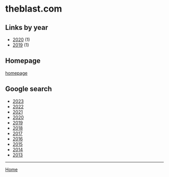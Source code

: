 # theblast.com

## Links by year

  * [2020](./theblast-com-2020.md) (1)
  * [2019](./theblast-com-2019.md) (1)

## Homepage

[homepage](https://theblast.com/)

## Google search

  * [2023](https://www.google.com/search?q=site%3Atheblast.com+prince&tbs=cdr%3A1%2Ccd_min%3A1%2F1%2F2023%2Ccd_max%3A12%2F31%2F2023)
  * [2022](https://www.google.com/search?q=site%3Atheblast.com+prince&tbs=cdr%3A1%2Ccd_min%3A1%2F1%2F2022%2Ccd_max%3A12%2F31%2F2022)
  * [2021](https://www.google.com/search?q=site%3Atheblast.com+prince&tbs=cdr%3A1%2Ccd_min%3A1%2F1%2F2021%2Ccd_max%3A12%2F31%2F2021)
  * [2020](https://www.google.com/search?q=site%3Atheblast.com+prince&tbs=cdr%3A1%2Ccd_min%3A1%2F1%2F2020%2Ccd_max%3A12%2F31%2F2020)
  * [2019](https://www.google.com/search?q=site%3Atheblast.com+prince&tbs=cdr%3A1%2Ccd_min%3A1%2F1%2F2019%2Ccd_max%3A12%2F31%2F2019)
  * [2018](https://www.google.com/search?q=site%3Atheblast.com+prince&tbs=cdr%3A1%2Ccd_min%3A1%2F1%2F2018%2Ccd_max%3A12%2F31%2F2018)
  * [2017](https://www.google.com/search?q=site%3Atheblast.com+prince&tbs=cdr%3A1%2Ccd_min%3A1%2F1%2F2017%2Ccd_max%3A12%2F31%2F2017)
  * [2016](https://www.google.com/search?q=site%3Atheblast.com+prince&tbs=cdr%3A1%2Ccd_min%3A1%2F1%2F2016%2Ccd_max%3A12%2F31%2F2016)
  * [2015](https://www.google.com/search?q=site%3Atheblast.com+prince&tbs=cdr%3A1%2Ccd_min%3A1%2F1%2F2015%2Ccd_max%3A12%2F31%2F2015)
  * [2014](https://www.google.com/search?q=site%3Atheblast.com+prince&tbs=cdr%3A1%2Ccd_min%3A1%2F1%2F2014%2Ccd_max%3A12%2F31%2F2014)
  * [2013](https://www.google.com/search?q=site%3Atheblast.com+prince&tbs=cdr%3A1%2Ccd_min%3A1%2F1%2F2013%2Ccd_max%3A12%2F31%2F2013)

----

[Home](../index.md)
